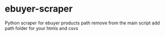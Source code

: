 # ebuyer-scraper
Python scraper for ebuyer products
  path remove from the main script
    add path folder for your htmls and csvs
